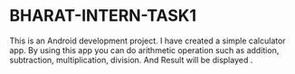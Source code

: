 # BHARAT-INTERN-TASK1
This is an Android development project.
I have created a simple calculator app.
By using this app you can do arithmetic operation 
such as addition, subtraction, multiplication, division.
And Result will be displayed .

